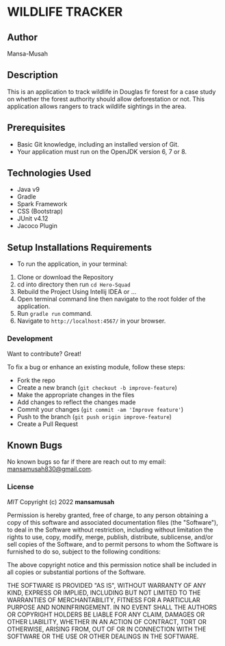 # WILDLIFE TRACKER

## Author
Mansa-Musah

## Description
This is an application to track wildlife in Douglas fir forest for a case study on whether the forest authority should allow deforestation or not. This application allows rangers to track wildlife sightings in the area.
## Prerequisites

- Basic Git knowledge, including an installed version of Git.
- Your application must run on the OpenJDK version 6, 7 or 8.

## Technologies Used

- Java v9
- Gradle
- Spark Framework
- CSS (Bootstrap)
- JUnit v4.12
- Jacoco Plugin


## Setup Installations Requirements
* To run the application, in your terminal:

 1. Clone or download the Repository
 2. cd into directory then run `cd Hero-Squad`
 3. Rebuild the Project Using Intellij IDEA or ...
 4. Open terminal command line then navigate to the root folder of the application.
 5. Run `gradle run` command.
 6. Navigate to `http://localhost:4567/` in your browser.


### Development

Want to contribute? Great!

To fix a bug or enhance an existing module, follow these steps:

- Fork the repo
- Create a new branch (`git checkout -b improve-feature`)
- Make the appropriate changes in the files
- Add changes to reflect the changes made
- Commit your changes (`git commit -am 'Improve feature'`)
- Push to the branch (`git push origin improve-feature`)
- Create a Pull Request

## Known Bugs

No known bugs so far if there are reach out to my email: mansamusah830@gmail.com.


### License

*MIT*
Copyright (c) 2022 **mansamusah**

Permission is hereby granted, free of charge, to any person obtaining a copy of this software and associated documentation files (the "Software"), to deal in the Software without restriction, including without limitation the rights to use, copy, modify, merge, publish, distribute, sublicense, and/or sell copies of the Software, and to permit persons to whom the Software is furnished to do so, subject to the following conditions:

The above copyright notice and this permission notice shall be included in all copies or substantial portions of the Software.

THE SOFTWARE IS PROVIDED "AS IS", WITHOUT WARRANTY OF ANY KIND, EXPRESS OR IMPLIED, INCLUDING BUT NOT LIMITED TO THE WARRANTIES OF MERCHANTABILITY, FITNESS FOR A PARTICULAR PURPOSE AND NONINFRINGEMENT. IN NO EVENT SHALL THE AUTHORS OR COPYRIGHT HOLDERS BE LIABLE FOR ANY CLAIM, DAMAGES OR OTHER LIABILITY, WHETHER IN AN ACTION OF CONTRACT, TORT OR OTHERWISE, ARISING FROM, OUT OF OR IN CONNECTION WITH THE SOFTWARE OR THE USE OR OTHER DEALINGS IN THE SOFTWARE.